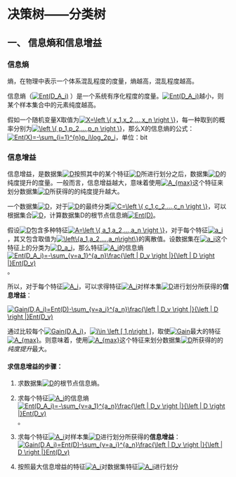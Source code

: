 # 决策树——分类树

## 一、 信息熵和信息增益

### 信息熵

熵，在物理中表示一个体系混乱程度的度量，熵越高，混乱程度越高。

信息熵（<a href="https://www.codecogs.com/eqnedit.php?latex=Ent(D_A_i)" target="_blank"><img src="https://latex.codecogs.com/gif.latex?Ent(x)" title="Ent(D_A_i)" /></a> ）是一个系统有序化程度的度量。<a href="https://www.codecogs.com/eqnedit.php?latex=Ent(D_A_i)" target="_blank"><img src="https://latex.codecogs.com/gif.latex?Ent(x)" title="Ent(D_A_i)" /></a>越小，则某个样本集合中的元素纯度越高。

假如一个随机变量X取值为<a href="https://www.codecogs.com/eqnedit.php?latex=X=\left&space;\{&space;x_1,x_2,...,x_n&space;\right&space;\}" target="_blank"><img src="https://latex.codecogs.com/gif.latex?X=\left&space;\{&space;x_1,x_2,...,x_n&space;\right&space;\}" title="X=\left \{ x_1,x_2,...,x_n \right \}" /></a>，每一种取到的概率分别为<a href="https://www.codecogs.com/eqnedit.php?latex=\left&space;\{&space;p_1,p_2,...,p_n&space;\right&space;\}" target="_blank"><img src="https://latex.codecogs.com/gif.latex?\left&space;\{&space;p_1,p_2,...,p_n&space;\right&space;\}" title="\left \{ p_1,p_2,...,p_n \right \}" /></a>，那么X的信息熵的公式：<a href="https://www.codecogs.com/eqnedit.php?latex=H(X)=-\sum_{i=1}^{n}p_i\log_2p_i" target="_blank"><img src="https://latex.codecogs.com/gif.latex?Ent(X)=-\sum_{i=1}^{n}p_i\log_2p_i" title="Ent(X)=-\sum_{i=1}^{n}p_i\log_2p_i" /></a>，单位：bit

### 信息增益

信息增益，是数据集<a href="https://www.codecogs.com/eqnedit.php?latex=D" target="_blank"><img src="https://latex.codecogs.com/gif.latex?D" title="D" /></a>按照其中的某个特征<a href="https://www.codecogs.com/eqnedit.php?latex=D" target="_blank"><img src="https://latex.codecogs.com/gif.latex?A_i" title="D" /></a>所进行划分之后，数据集<a href="https://www.codecogs.com/eqnedit.php?latex=D" target="_blank"><img src="https://latex.codecogs.com/gif.latex?D" title="D" /></a>的纯度提升的度量。一般而言，信息增益越大，意味着使用<a href="https://www.codecogs.com/eqnedit.php?latex=A_{max}" target="_blank"><img src="https://latex.codecogs.com/gif.latex?A_{i}" title="A_{max}" /></a>这个特征来划分数据集<a href="https://www.codecogs.com/eqnedit.php?latex=D" target="_blank"><img src="https://latex.codecogs.com/gif.latex?D" title="D" /></a>所获得的的纯度提升越大。

一个数据集<a href="https://www.codecogs.com/eqnedit.php?latex=D" target="_blank"><img src="https://latex.codecogs.com/gif.latex?D" title="D" /></a>，对于<a href="https://www.codecogs.com/eqnedit.php?latex=D" target="_blank"><img src="https://latex.codecogs.com/gif.latex?D" title="D" /></a>的最终分类<a href="https://www.codecogs.com/eqnedit.php?latex=C=\left&space;\{&space;c_1,c_2,...,c_n&space;\right&space;\}" target="_blank"><img src="https://latex.codecogs.com/gif.latex?C=\left&space;\{&space;c_1,c_2,...,c_n&space;\right&space;\}" title="C=\left \{ c_1,c_2,...,c_n \right \}" /></a>，可以根据集合<a href="https://www.codecogs.com/eqnedit.php?latex=D" target="_blank"><img src="https://latex.codecogs.com/gif.latex?C" title="D" /></a>，计算数据集D的根节点信息熵<a href="https://www.codecogs.com/eqnedit.php?latex=Ent(D)" target="_blank"><img src="https://latex.codecogs.com/gif.latex?Ent(D)" title="Ent(D)" /></a>。

假设<a href="https://www.codecogs.com/eqnedit.php?latex=D" target="_blank"><img src="https://latex.codecogs.com/gif.latex?D" title="D" /></a>包含多种特征<a href="https://www.codecogs.com/eqnedit.php?latex=A=\left&space;\{&space;a_1,a_2,...,a_n&space;\right&space;\}" target="_blank"><img src="https://latex.codecogs.com/gif.latex?A=\left&space;\{&space;A_1,A_2,...,A_n&space;\right&space;\}" title="A=\left \{ a_1,a_2,...,a_n \right \}" /></a>，对于每个特征<a href="https://www.codecogs.com/eqnedit.php?latex=A_i" target="_blank"><img src="https://latex.codecogs.com/gif.latex?A_i" title="a_i" /></a>，其又包含取值为<a href="https://www.codecogs.com/eqnedit.php?latex=\left\{a_1,a_2,...,a_n\right\}" target="_blank"><img src="https://latex.codecogs.com/gif.latex?\left\{a_1,a_2,...,a_n\right\}" title="\left\{a_1,a_2,...,a_n\right\}" /></a>的离散值。设数据集在<a href="https://www.codecogs.com/eqnedit.php?latex=a_i" target="_blank"><img src="https://latex.codecogs.com/gif.latex?a_i" title="a_i" /></a>这个特征上的分类为<a href="https://www.codecogs.com/eqnedit.php?latex=D_a_i" target="_blank"><img src="https://latex.codecogs.com/gif.latex?D_a_i" title="D_a_i" /></a>，那么特征<a href="https://www.codecogs.com/eqnedit.php?latex=A_i" target="_blank"><img src="https://latex.codecogs.com/gif.latex?A_i" title="A_i" /></a>的信息熵<a href="https://www.codecogs.com/eqnedit.php?latex=Ent(D_A_i)=-\sum_{v=a_1}^{a_n}\frac{\left&space;|&space;D_v&space;\right&space;|}{\left&space;|&space;D&space;\right&space;|}Ent(D_v)" target="_blank"><img src="https://latex.codecogs.com/gif.latex?Ent(D_A_i)=-\sum_{v=a_1}^{a_n}\frac{\left&space;|&space;D_v&space;\right&space;|}{\left&space;|&space;D&space;\right&space;|}Ent(D_v)" title="Ent(D_A_i)=-\sum_{v=a_1}^{a_n}\frac{\left | D_v \right |}{\left | D \right |}Ent(D_v)" /></a>。

所以，对于每个特征<a href="https://www.codecogs.com/eqnedit.php?latex=A_i" target="_blank"><img src="https://latex.codecogs.com/gif.latex?A_i" title="A_i" /></a>，可以求得特征<a href="https://www.codecogs.com/eqnedit.php?latex=A_i" target="_blank"><img src="https://latex.codecogs.com/gif.latex?A_i" title="A_i" /></a>对样本集<a href="https://www.codecogs.com/eqnedit.php?latex=D" target="_blank"><img src="https://latex.codecogs.com/gif.latex?D" title="D" /></a>进行划分所获得的**信息增益**：

<a href="https://www.codecogs.com/eqnedit.php?latex=Gain(D,A_i)=Ent(D)-\sum_{v=a_i}^{a_n}\frac{\left&space;|&space;D_v&space;\right&space;|}{\left&space;|&space;D&space;\right&space;|}Ent(D_v)" target="_blank"><img src="https://latex.codecogs.com/gif.latex?Gain(D,A_i)=Ent(D)-\sum_{v=a_i}^{a_n}\frac{\left&space;|&space;D_v&space;\right&space;|}{\left&space;|&space;D&space;\right&space;|}Ent(D_v)" title="Gain(D,A_i)=Ent(D)-\sum_{v=a_i}^{a_n}\frac{\left | D_v \right |}{\left | D \right |}Ent(D_v)" /></a>

通过比较每个<a href="https://www.codecogs.com/eqnedit.php?latex=Gain(D,A_i)" target="_blank"><img src="https://latex.codecogs.com/gif.latex?Gain(D,A_i)" title="Gain(D,A_i)" /></a>，<a href="https://www.codecogs.com/eqnedit.php?latex=i\in&space;\left&space;[&space;1,n\right&space;]" target="_blank"><img src="https://latex.codecogs.com/gif.latex?i\in&space;\left&space;[&space;1,n\right&space;]" title="i\in \left [ 1,n\right ]" /></a>，取使<a href="https://www.codecogs.com/eqnedit.php?latex=Gain" target="_blank"><img src="https://latex.codecogs.com/gif.latex?Gain" title="Gain" /></a>最大的特征<a href="https://www.codecogs.com/eqnedit.php?latex=A_{max}" target="_blank"><img src="https://latex.codecogs.com/gif.latex?A_{max}" title="A_{max}" /></a>。则意味着，使用<a href="https://www.codecogs.com/eqnedit.php?latex=A_{max}" target="_blank"><img src="https://latex.codecogs.com/gif.latex?A_{max}" title="A_{max}" /></a>这个特征来划分数据集<a href="https://www.codecogs.com/eqnedit.php?latex=D" target="_blank"><img src="https://latex.codecogs.com/gif.latex?D" title="D" /></a>所获得的的*纯度提升*最大。

#### 求信息增益的步骤：

1. 求数据集<a href="https://www.codecogs.com/eqnedit.php?latex=D" target="_blank"><img src="https://latex.codecogs.com/gif.latex?D" title="D" /></a>的根节点信息熵。

2. 求每个特征<a href="https://www.codecogs.com/eqnedit.php?latex=A_i" target="_blank"><img src="https://latex.codecogs.com/gif.latex?A_i" title="A_i" /></a>的信息熵<a href="https://www.codecogs.com/eqnedit.php?latex=Ent(D_A_i)=-\sum_{v=a_1}^{a_n}\frac{\left&space;|&space;D_v&space;\right&space;|}{\left&space;|&space;D&space;\right&space;|}Ent(D_v)" target="_blank"><img src="https://latex.codecogs.com/gif.latex?Ent(D_A_i)=-\sum_{v=a_1}^{a_n}\frac{\left&space;|&space;D_v&space;\right&space;|}{\left&space;|&space;D&space;\right&space;|}Ent(D_v)" title="Ent(D_A_i)=-\sum_{v=a_1}^{a_n}\frac{\left | D_v \right |}{\left | D \right |}Ent(D_v)" /></a>。

3. 求每个特征<a href="https://www.codecogs.com/eqnedit.php?latex=A_i" target="_blank"><img src="https://latex.codecogs.com/gif.latex?A_i" title="A_i" /></a>对样本集<a href="https://www.codecogs.com/eqnedit.php?latex=D" target="_blank"><img src="https://latex.codecogs.com/gif.latex?D" title="D" /></a>进行划分所获得的**信息增益**：<a href="https://www.codecogs.com/eqnedit.php?latex=Gain(D,A_i)=Ent(D)-\sum_{v=a_i}^{a_n}\frac{\left&space;|&space;D_v&space;\right&space;|}{\left&space;|&space;D&space;\right&space;|}Ent(D_v)" target="_blank"><img src="https://latex.codecogs.com/gif.latex?Gain(D,A_i)=Ent(D)-\sum_{v=a_i}^{a_n}\frac{\left&space;|&space;D_v&space;\right&space;|}{\left&space;|&space;D&space;\right&space;|}Ent(D_v)" title="Gain(D,A_i)=Ent(D)-\sum_{v=a_i}^{a_n}\frac{\left | D_v \right |}{\left | D \right |}Ent(D_v)" /></a>

4. 按照最大信息增益的特征<a href="https://www.codecogs.com/eqnedit.php?latex=A_i" target="_blank"><img src="https://latex.codecogs.com/gif.latex?A_i" title="A_i" /></a>对数据集特征<a href="https://www.codecogs.com/eqnedit.php?latex=D" target="_blank"><img src="https://latex.codecogs.com/gif.latex?D" title="A_i" /></a>进行划分

   



